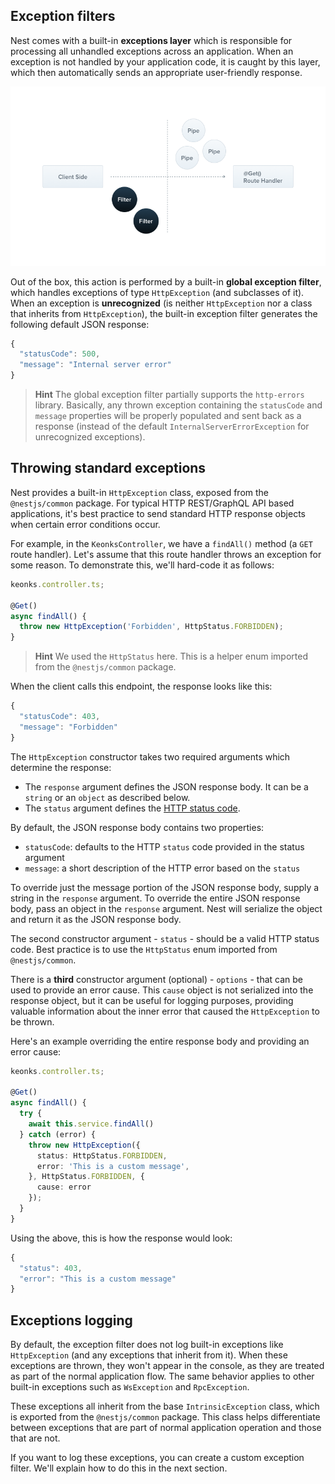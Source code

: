 ## Exception filters

Nest comes with a built-in **exceptions layer** which is responsible for processing all unhandled exceptions across an application. When an exception is not handled by your application code, it is caught by this layer, which then automatically sends an appropriate user-friendly response.

![Exception filters Image](./docs/images/exception-filters.png)

Out of the box, this action is performed by a built-in **global exception filter**, which handles exceptions of type `HttpException` (and subclasses of it). When an exception is **unrecognized** (is neither `HttpException` nor a class that inherits from `HttpException`), the built-in exception filter generates the following default JSON response:

```ts
{
  "statusCode": 500,
  "message": "Internal server error"
}
```

> **Hint**
> The global exception filter partially supports the `http-errors` library. Basically, any thrown exception containing the `statusCode` and `message` properties will be properly populated and sent back as a response (instead of the default `InternalServerErrorException` for unrecognized exceptions).

## Throwing standard exceptions

Nest provides a built-in `HttpException` class, exposed from the `@nestjs/common` package. For typical HTTP REST/GraphQL API based applications, it's best practice to send standard HTTP response objects when certain error conditions occur.

For example, in the `KeonksController`, we have a `findAll()` method (a `GET` route handler). Let's assume that this route handler throws an exception for some reason. To demonstrate this, we'll hard-code it as follows:

```ts
keonks.controller.ts;

@Get()
async findAll() {
  throw new HttpException('Forbidden', HttpStatus.FORBIDDEN);
}
```

> **Hint**
> We used the `HttpStatus` here. This is a helper enum imported from the `@nestjs/common` package.

When the client calls this endpoint, the response looks like this:

```ts
{
  "statusCode": 403,
  "message": "Forbidden"
}
```

The `HttpException` constructor takes two required arguments which determine the response:

- The `response` argument defines the JSON response body. It can be a `string` or an `object` as described below.
- The `status` argument defines the [HTTP status code](https://developer.mozilla.org/en-US/docs/Web/HTTP/Status).

By default, the JSON response body contains two properties:

- `statusCode`: defaults to the HTTP `status` code provided in the status argument
- `message`: a short description of the HTTP error based on the `status`

To override just the message portion of the JSON response body, supply a string in the `response` argument. To override the entire JSON response body, pass an object in the `response` argument. Nest will serialize the object and return it as the JSON response body.

The second constructor argument - `status` - should be a valid HTTP status code. Best practice is to use the `HttpStatus` enum imported from `@nestjs/common`.

There is a **third** constructor argument (optional) - `options` - that can be used to provide an error cause. This `cause` object is not serialized into the response object, but it can be useful for logging purposes, providing valuable information about the inner error that caused the `HttpException` to be thrown.

Here's an example overriding the entire response body and providing an error cause:

```ts
keonks.controller.ts;

@Get()
async findAll() {
  try {
    await this.service.findAll()
  } catch (error) {
    throw new HttpException({
      status: HttpStatus.FORBIDDEN,
      error: 'This is a custom message',
    }, HttpStatus.FORBIDDEN, {
      cause: error
    });
  }
}
```

Using the above, this is how the response would look:

```ts
{
  "status": 403,
  "error": "This is a custom message"
}
```

## Exceptions logging

By default, the exception filter does not log built-in exceptions like `HttpException` (and any exceptions that inherit from it). When these exceptions are thrown, they won't appear in the console, as they are treated as part of the normal application flow. The same behavior applies to other built-in exceptions such as `WsException` and `RpcException`.

These exceptions all inherit from the base `IntrinsicException` class, which is exported from the `@nestjs/common` package. This class helps differentiate between exceptions that are part of normal application operation and those that are not.

If you want to log these exceptions, you can create a custom exception filter. We'll explain how to do this in the next section.
